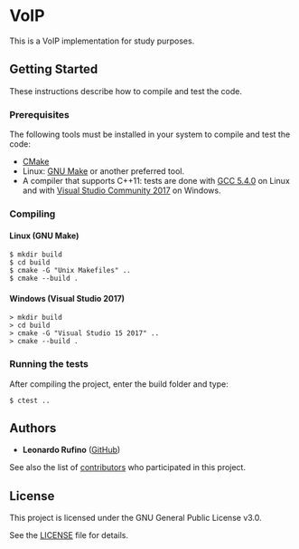 # VoIP

This is a VoIP implementation for study purposes.


## Getting Started

These instructions describe how to compile and test the code.


### Prerequisites

The following tools must be installed in your system to compile and test the code:
* [CMake](https://cmake.org/)
* Linux: [GNU Make](https://www.gnu.org/software/make/) or another preferred tool.
* A compiler that supports C++11: tests are done with [GCC 5.4.0](https://gcc.gnu.org/) on Linux and with [Visual Studio Community 2017](https://www.visualstudio.com) on Windows.


### Compiling


#### Linux (GNU Make)

```
$ mkdir build
$ cd build
$ cmake -G "Unix Makefiles" ..
$ cmake --build .
```


#### Windows (Visual Studio 2017)

```
> mkdir build
> cd build
> cmake -G "Visual Studio 15 2017" ..
> cmake --build .
```


### Running the tests

After compiling the project, enter the build folder and type:

```
$ ctest ..
```


## Authors

* **Leonardo Rufino** ([GitHub](https://github.com/leonardorufino))

See also the list of [contributors](https://github.com/leonardorufino/voip/contributors) who participated in this project.


## License

This project is licensed under the GNU General Public License v3.0.

See the [LICENSE](LICENSE) file for details.
